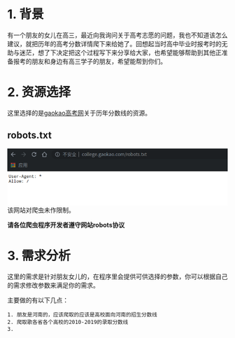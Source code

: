 # 1. 背景
有一个朋友的女儿在高三，最近向我询问关于高考志愿的问题，我也不知道该怎么建议，就把历年的高考分数详情爬下来给她了。回想起当时高中毕业时报考时的无助与迷茫，想了下决定把这个过程写下来分享给大家，也希望能够帮助到其他正准备报考的朋友和身边有高三学子的朋友，希望能帮到你们。
# 2. 资源选择
这里选择的是[gaokao高考网](http://college.gaokao.com/)关于历年分数线的资源。

## robots.txt
<img align="center" src="images/robots.png">
该网站对爬虫未作限制。

**请各位爬虫程序开发者遵守网站robots协议**

# 3. 需求分析
这里的需求是针对朋友女儿的，在程序里会提供可供选择的参数，你可以根据自己的需求修改参数来满足你的需求。

主要做的有以下几点：
    
    1. 朋友是河南的，应该爬取的应该是高校面向河南的招生分数线
    2. 爬取歌各省各个高校的2010-2019的录取分数线
    3. 